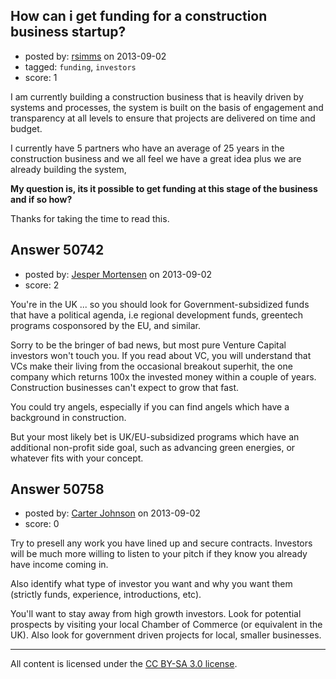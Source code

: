 ## How can i get funding for a construction business startup?

- posted by: [rsimms](https://stackexchange.com/users/-1/27703-rsimms) on 2013-09-02
- tagged: `funding`, `investors`
- score: 1

I am currently building a construction business that is heavily driven by systems and processes, the system is built on the basis of engagement and transparency at all levels to ensure that projects are delivered on time and budget.

I currently have 5 partners who have an average of 25 years in the construction business and we all feel we have a great idea plus we are already building the system,

**My question is, its it possible to get funding at this stage of the business and if so how?** 

Thanks for taking the time to read this.


## Answer 50742

- posted by: [Jesper Mortensen](https://stackexchange.com/users/-1/1261-jesper-mortensen) on 2013-09-02
- score: 2

You're in the UK ... so you should look for Government-subsidized funds that have a political agenda, i.e regional development funds, greentech programs cosponsored by the EU, and similar.

Sorry to be the bringer of bad news, but most pure Venture Capital investors won't touch you. If you read about VC, you will understand that VCs make their living from the occasional breakout superhit, the one company which returns 100x the invested money within a couple of years. Construction businesses can't expect to grow that fast.

You could try angels, especially if you can find angels which have a background in construction.

But your most likely bet is UK/EU-subsidized programs which have an additional non-profit side goal, such as advancing green energies, or whatever fits with your concept.


## Answer 50758

- posted by: [Carter Johnson](https://stackexchange.com/users/-1/27708-carter-johnson) on 2013-09-02
- score: 0

Try to presell any work you have lined up and secure contracts. Investors will be much more willing to listen to your pitch if they know you already have income coming in. 

Also identify what type of investor you want and why you want them (strictly funds, experience, introductions, etc).

You'll want to stay away from high growth investors. Look for potential prospects by visiting your local Chamber of Commerce (or equivalent in the UK). Also look for government driven projects for local, smaller businesses. 





---

All content is licensed under the [CC BY-SA 3.0 license](https://creativecommons.org/licenses/by-sa/3.0/).
